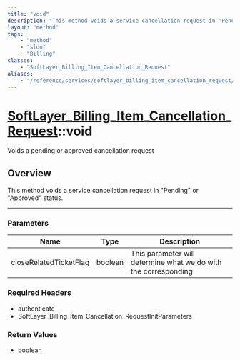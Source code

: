 ```yaml
---
title: "void"
description: "This method voids a service cancellation request in 'Pending' or 'Approved' status."
layout: "method"
tags:
    - "method"
    - "sldn"
    - "Billing"
classes:
    - "SoftLayer_Billing_Item_Cancellation_Request"
aliases:
    - "/reference/services/softlayer_billing_item_cancellation_request/void"
---
```

# [SoftLayer_Billing_Item_Cancellation_Request](/reference/services/SoftLayer_Billing_Item_Cancellation_Request)::void


Voids a pending or approved cancellation request


## Overview 
This method voids a service cancellation request in "Pending" or "Approved" status. 

-----

### Parameters 
|Name | Type | Description |
| --- | --- | --- |
|closeRelatedTicketFlag| boolean| This parameter will determine what we do with the corresponding|


### Required Headers
* authenticate
* SoftLayer_Billing_Item_Cancellation_RequestInitParameters


### Return Values
* boolean




